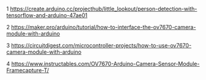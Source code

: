 

1
https://create.arduino.cc/projecthub/little_lookout/person-detection-with-tensorflow-and-arduino-47ae01

2
https://maker.pro/arduino/tutorial/how-to-interface-the-ov7670-camera-module-with-arduino

3
https://circuitdigest.com/microcontroller-projects/how-to-use-ov7670-camera-module-with-arduino

4
https://www.instructables.com/OV7670-Arduino-Camera-Sensor-Module-Framecapture-T/
